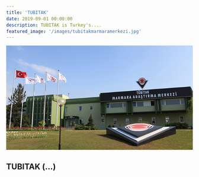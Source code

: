 ```yaml
---
title: 'TUBITAK'
date: 2019-09-01 00:00:00
description: TUBITAK is Turkey's....
featured_image: '/images/tubitakmarmaramerkezi.jpg'
---
```


![](images/tubitakmarmaramerkezi.jpg)

## TUBITAK (...)
